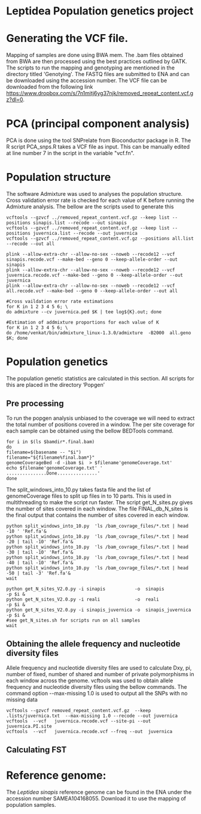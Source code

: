 # Leptidea Population genetics project
# Generating the VCF file.
Mapping of samples are done using BWA mem. The .bam files obtained from BWA are then processed using the best practices outlined by GATK. The scripts to run the mapping and genotyping are mentioned in the directory titled 'Genotying'. The FASTQ files are submitted to ENA and can be downloaded using the accession number. The VCF file can be downloaded from the following link https://www.dropbox.com/s/7n1mitj6yg37njk/removed_repeat_content.vcf.gz?dl=0. 

# PCA (principal component analysis)
PCA is done using the tool SNPrelate from Bioconductor package in R. The R script PCA_snps.R takes a VCF file as input. This can be manually edited at line number 7 in the script in the variable "vcf.fn". 
# Population structure
The software Admixture was used to analyses the population structure. Cross validation error rate is checked for each value of K before running the Admixture analysis. The bellow are the scripts used to generate this
```
vcftools --gzvcf ../removed_repeat_content.vcf.gz --keep list --positions sinapis.list --recode --out sinapis
vcftools --gzvcf ../removed_repeat_content.vcf.gz --keep list --positions juvernica.list --recode --out juvernica 
vcftools --gzvcf ../removed_repeat_content.vcf.gz --positions all.list --recode --out all

plink --allow-extra-chr --allow-no-sex --noweb --recode12 --vcf sinapis.recode.vcf --make-bed --geno 0 --keep-allele-order --out sinapis
plink --allow-extra-chr --allow-no-sex --noweb --recode12 --vcf juvernica.recode.vcf --make-bed --geno 0 --keep-allele-order --out juvernica
plink --allow-extra-chr --allow-no-sex --noweb --recode12 --vcf all.recode.vcf --make-bed --geno 0 --keep-allele-order --out all

#Cross vaildation error rate estimations
for K in 1 2 3 4 5 6; \
do admixture --cv juvernica.ped $K | tee log${K}.out; done

#Estimation of addmixture proportions for each value of K
for K in 1 2 3 4 5 6; \
do /home/venkat/bin/admixture_linux-1.3.0/admixture  -B2000  all.geno $K; done

```

# Population genetics
The population genetic statistics are calculated in this section.  All scripts for this are placed in the directory ‘Popgen’
## Pre processing 
To run the popgen analysis unbiased to the coverage we will need to extract the total number of positions covered in a window. The per site coverage for each sample can be obtained using the bellow BEDTools command. 
```
for i in $(ls $bamdir*.final.bam)
do
filename=$(basename -- "$i")
filename="${filename%final.bam*}"
genomeCoverageBed -d -ibam $i  > $filename'genomeCoverage.txt'
echo $filename'genomeCoverage.txt' ' ...............Done...............'
done
```
The split_windows_into_10.py takes fasta file and the list of genomeCoverage files to split up files in to 10 parts. This is used in multithreading to make the script run faster. The script get_N_sites.py gives the number of sites covered in each window. The file FINAL_db_N_sites is the final output that contains the number of sites covered in each window.
```
python split_windows_into_10.py  'ls /bam_covrage_files/*.txt | head -10 ' 'Ref.fa'&
python split_windows_into_10.py  'ls /bam_covrage_files/*.txt | head -20 | tail -10' 'Ref.fa'&
python split_windows_into_10.py  'ls /bam_covrage_files/*.txt | head -30 | tail -10' 'Ref.fa'&
python split_windows_into_10.py  'ls /bam_covrage_files/*.txt | head -40 | tail -10' 'Ref.fa'&
python split_windows_into_10.py  'ls /bam_covrage_files/*.txt | head -50 | tail -3' 'Ref.fa'&
wait 

python get_N_sites_V2.0.py -i sinapis           -o  sinapis        	  -p $i &
python get_N_sites_V2.0.py -i reali             -o  reali        	  -p $i &
python get_N_sites_V2.0.py -i sinapis_juvernica -o  sinapis_juvernica -p $i &
#see get_N_sites.sh for scripts run on all samples
wait
```
## Obtaining the allele frequency and nucleotide diversity files
Allele frequency and nucleotide diversity files are used to calculate Dxy, pi, number of fixed, number of shared and number of private polymorphisms in each window across the genome. vcftools was used to obtain allele frequency and nucleotide diversity files using the bellow commands. The command option --max-missing 1.0 is used to output all the SNPs with no missing data
```
vcftools --gzvcf removed_repeat_content.vcf.gz  --keep .lists/juvernica.txt  --max-missing 1.0 --recode --out juvernica
vcftools  --vcf   juvernica.recode.vcf --site-pi --out juvernica.PI.site	
vcftools  --vcf   juvernica.recode.vcf --freq --out  juvernica
```
## Calculating FST



# Reference genome:
The *Leptidea sinapis* reference genome can be found in the ENA under the accession number SAMEA104168055. Download it to use the mapping of population samples. 


